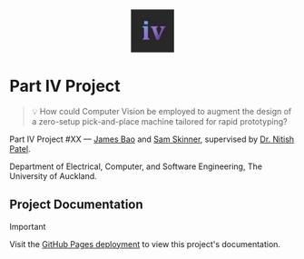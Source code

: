 <div align="center">
   <img src="assets/p4p.png" width="15%">
</div>

# Part IV Project

> :bulb: How could Computer Vision be employed to augment the design of a zero-setup pick-and-place machine tailored for rapid prototyping?

Part IV Project #XX — [James Bao](https://) and [Sam Skinner](https://www.linkedin.com/in/sam-skinner-752347224/), supervised by [Dr. Nitish Patel](https://profiles.auckland.ac.nz/nd-patel).

Department of Electrical, Computer, and Software Engineering, The University of Auckland.

## Project Documentation

> [!important]
> Visit the [GitHub Pages deployment](https://docs.jamesnzl.xyz/p4p) to view this project's documentation.
